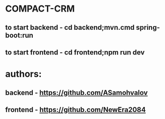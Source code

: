 
# COMPACT-CRM 
## to start backend - cd backend;mvn.cmd spring-boot:run
## to start frontend - cd frontend;npm run dev
# authors: 
## backend - https://github.com/ASamohvalov 
## frontend - https://github.com/NewEra2084
